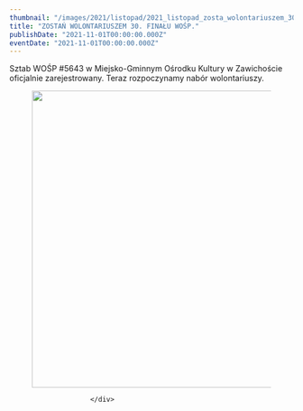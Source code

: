 ```yaml
---
thumbnail: "/images/2021/listopad/2021_listopad_zosta_wolontariuszem_30_fina_u_wo_p_2021_11_zosta_wolontariuszem_30_fina_u_wo_p_wosp-1.jpg"
title: "ZOSTAŃ WOLONTARIUSZEM 30. FINAŁU WOŚP."
publishDate: "2021-11-01T00:00:00.000Z"
eventDate: "2021-11-01T00:00:00.000Z"
---
```


<div class="entry-content">
							
							
<p>Sztab WOŚP #5643 w Miejsko-Gminnym Ośrodku Kultury w Zawichoście oficjalnie zarejestrowany. Teraz rozpoczynamy nabór wolontariuszy.</p>



<figure class="wp-block-image size-full"><a href="http://mgok-zawichost.pl/wp-content/uploads/2021/11/wosp-1.jpg"><img fetchpriority="high" decoding="async" width="526" height="526" src="/images/2021/listopad/2021_listopad_zosta_wolontariuszem_30_fina_u_wo_p_2021_11_zosta_wolontariuszem_30_fina_u_wo_p_wosp-1.jpg" alt="" class="wp-image-8285" srcset="/images/2021/listopad/2021_listopad_zosta_wolontariuszem_30_fina_u_wo_p_2021_11_zosta_wolontariuszem_30_fina_u_wo_p_wosp-1.jpg 526w, /images/2021/listopad/wosp-1-300x300.jpg 300w, /images/2021/listopad/wosp-1-150x150.jpg 150w, /images/2021/listopad/wosp-1-50x50.jpg 50w" sizes="(max-width: 526px) 100vw, 526px"></a></figure>



<p></p>
						
						</div>
